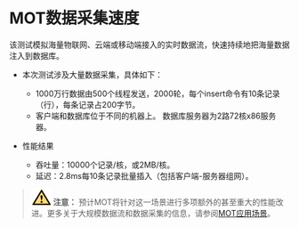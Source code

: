 # MOT数据采集速度<a name="ZH-CN_TOPIC_0280525100"></a>

该测试模拟海量物联网、云端或移动端接入的实时数据流，快速持续地把海量数据注入到数据库。

-   本次测试涉及大量数据采集，具体如下：
    -   1000万行数据由500个线程发送，2000轮，每个insert命令有10条记录（行），每条记录占200字节。
    -   客户端和数据库位于不同的机器上。  数据库服务器为2路72核x86服务器。

-   性能结果
    -   吞吐量：10000个记录/核，或2MB/核。
    -   延迟：2.8ms每10条记录批量插入（包括客户端-服务器组网）。


>![](public_sys-resources/icon-caution.gif) **注意：** 
>预计MOT将针对这一场景进行多项额外的甚至重大的性能改进。更多关于大规模数据流和数据采集的信息，请参阅[MOT应用场景](MOT应用场景.md)。

